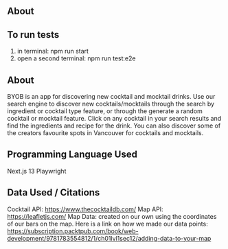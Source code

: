 
## About

## To run tests
1. in terminal: npm run start
2. open a second terminal: npm run test:e2e

## About

BYOB is an app for discovering new cocktail and mocktail drinks. Use our search engine to discover new cocktails/mocktails through the search by ingredient or cocktail type feature, or through the generate a random cocktail or mocktail feature. Click on any cocktail in your search results and find the ingredients and recipe for the drink. You can also discover some of the creators favourite spots in Vancouver for cocktails and mocktails.

## Programming Language Used

Next.js 13
Playwright

## Data Used / Citations

Cocktail API: https://www.thecocktaildb.com/
Map API: https://leafletjs.com/
Map Data: created on our own using the coordinates of our bars on the map. 
Here is a link on how we made our data points:
https://subscription.packtpub.com/book/web-development/9781783554812/1/ch01lvl1sec12/adding-data-to-your-map
